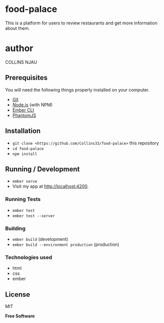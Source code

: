 # food-palace

This is a platform for users to review restaurants and get more information about them.

# author
COLLINS NJAU

## Prerequisites

You will need the following things properly installed on your computer.

* [Git](https://git-scm.com/)
* [Node.js](https://nodejs.org/) (with NPM)
* [Ember CLI](https://ember-cli.com/)
* [PhantomJS](http://phantomjs.org/)

## Installation

* `git clone <https://github.com/Collins33/food-palace>` this repository
* `cd food-palace`
* `npm install`

## Running / Development

* `ember serve`
* Visit my app at [http://localhost:4200](http://localhost:4200).

### Running Tests

* `ember test`
* `ember test --server`

### Building

* `ember build` (development)
* `ember build --environment production` (production)


### Technologies used
* html
* css
* ember

License
----

MIT


**Free Software**
